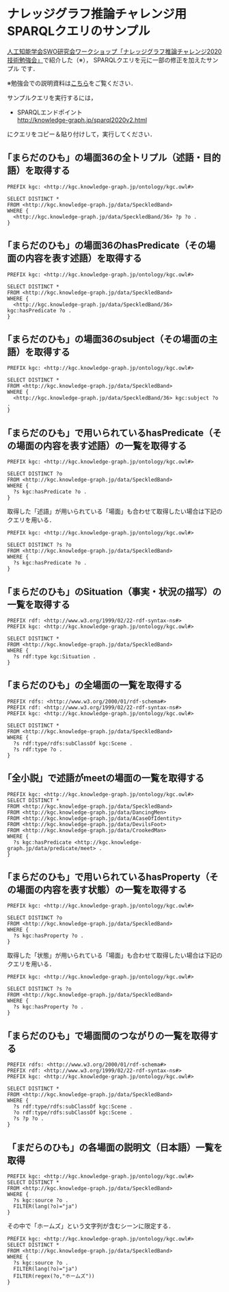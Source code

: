 # ナレッジグラフ推論チャレンジ用SPARQLクエリのサンプル
[人工知能学会SWO研究会ワークショップ「ナレッジグラフ推論チャレンジ2020技術勉強会」](https://kgrc2020ws.peatix.com/)で紹介した（※），
SPARQLクエリを元に一部の修正を加えたサンプル です．  

※勉強会での説明資料は[こちら](https://github.com/KnowledgeGraphJapan/LOD-ws-2020/blob/master/kgrc2020ws/KGRC-WS-ChallengIntro-KG-Schema_2020-0909.pdf)をご覧ください．  
  
サンプルクエリを実行するには，
- SPARQLエンドポイント  
http://knowledge-graph.jp/sparql2020v2.html  
  
にクエリをコピー＆貼り付けして，実行してください．


## ｢まらだのひも」の場面36の全トリプル（述語・目的語）を取得する
```
PREFIX kgc: <http://kgc.knowledge-graph.jp/ontology/kgc.owl#>

SELECT DISTINCT *
FROM <http://kgc.knowledge-graph.jp/data/SpeckledBand>
WHERE {
  <http://kgc.knowledge-graph.jp/data/SpeckledBand/36> ?p ?o .
}
```


## ｢まらだのひも」の場面36のhasPredicate（その場面の内容を表す述語）を取得する
```
PREFIX kgc: <http://kgc.knowledge-graph.jp/ontology/kgc.owl#>

SELECT DISTINCT *
FROM <http://kgc.knowledge-graph.jp/data/SpeckledBand>
WHERE {
  <http://kgc.knowledge-graph.jp/data/SpeckledBand/36> kgc:hasPredicate ?o .
}
```

## ｢まらだのひも」の場面36のsubject（その場面の主語）を取得する
```
PREFIX kgc: <http://kgc.knowledge-graph.jp/ontology/kgc.owl#>

SELECT DISTINCT *
FROM <http://kgc.knowledge-graph.jp/data/SpeckledBand>
WHERE {
  <http://kgc.knowledge-graph.jp/data/SpeckledBand/36> kgc:subject ?o .
}
```
## ｢まらだのひも」で用いられているhasPredicate（その場面の内容を表す述語）の一覧を取得する
```
PREFIX kgc: <http://kgc.knowledge-graph.jp/ontology/kgc.owl#>

SELECT DISTINCT ?o
FROM <http://kgc.knowledge-graph.jp/data/SpeckledBand>
WHERE {
  ?s kgc:hasPredicate ?o .
}
```
取得した「述語」が用いられている「場面」も合わせて取得したい場合は下記のクエリを用いる．
```
PREFIX kgc: <http://kgc.knowledge-graph.jp/ontology/kgc.owl#>

SELECT DISTINCT ?s ?o
FROM <http://kgc.knowledge-graph.jp/data/SpeckledBand>
WHERE {
  ?s kgc:hasPredicate ?o .
}
```
## ｢まらだのひも」のSituation（事実・状況の描写）の一覧を取得する
```
PREFIX rdf: <http://www.w3.org/1999/02/22-rdf-syntax-ns#>
PREFIX kgc: <http://kgc.knowledge-graph.jp/ontology/kgc.owl#>

SELECT DISTINCT *
FROM <http://kgc.knowledge-graph.jp/data/SpeckledBand>
WHERE {
  ?s rdf:type kgc:Situation .
}
```
## ｢まらだのひも」の全場面の一覧を取得する
```
PREFIX rdfs: <http://www.w3.org/2000/01/rdf-schema#>
PREFIX rdf: <http://www.w3.org/1999/02/22-rdf-syntax-ns#>
PREFIX kgc: <http://kgc.knowledge-graph.jp/ontology/kgc.owl#>

SELECT DISTINCT *
FROM <http://kgc.knowledge-graph.jp/data/SpeckledBand>
WHERE {
  ?s rdf:type/rdfs:subClassOf kgc:Scene .
  ?s rdf:type ?o .
}
```
## ｢全小説」で述語がmeetの場面の一覧を取得する
```
PREFIX kgc: <http://kgc.knowledge-graph.jp/ontology/kgc.owl#>
SELECT DISTINCT *
FROM <http://kgc.knowledge-graph.jp/data/SpeckledBand>
FROM <http://kgc.knowledge-graph.jp/data/DancingMen>
FROM <http://kgc.knowledge-graph.jp/data/ACaseOfIdentity>
FROM <http://kgc.knowledge-graph.jp/data/DevilsFoot>
FROM <http://kgc.knowledge-graph.jp/data/CrookedMan>
WHERE {
  ?s kgc:hasPredicate <http://kgc.knowledge-graph.jp/data/predicate/meet> .
}
```
## ｢まらだのひも」で用いられているhasProperty（その場面の内容を表す状態）の一覧を取得する
```
PREFIX kgc: <http://kgc.knowledge-graph.jp/ontology/kgc.owl#>

SELECT DISTINCT ?o
FROM <http://kgc.knowledge-graph.jp/data/SpeckledBand>
WHERE {
  ?s kgc:hasProperty ?o .
}
```
取得した「状態」が用いられている「場面」も合わせて取得したい場合は下記のクエリを用いる．
```
PREFIX kgc: <http://kgc.knowledge-graph.jp/ontology/kgc.owl#>

SELECT DISTINCT ?s ?o
FROM <http://kgc.knowledge-graph.jp/data/SpeckledBand>
WHERE {
  ?s kgc:hasProperty ?o .
}
```

## ｢まらだのひも」で場面間のつながりの一覧を取得する
```
PREFIX rdfs: <http://www.w3.org/2000/01/rdf-schema#>
PREFIX rdf: <http://www.w3.org/1999/02/22-rdf-syntax-ns#>
PREFIX kgc: <http://kgc.knowledge-graph.jp/ontology/kgc.owl#>

SELECT DISTINCT *
FROM <http://kgc.knowledge-graph.jp/data/SpeckledBand>
WHERE {
  ?s rdf:type/rdfs:subClassOf kgc:Scene .
  ?o rdf:type/rdfs:subClassOf kgc:Scene .
  ?s ?p ?o .
}
```
## 「まだらのひも」の各場面の説明文（日本語）一覧を取得
```
PREFIX kgc: <http://kgc.knowledge-graph.jp/ontology/kgc.owl#>
SELECT DISTINCT *
FROM <http://kgc.knowledge-graph.jp/data/SpeckledBand>
WHERE {
  ?s kgc:source ?o .
  FILTER(lang(?o)="ja")
}
```
その中で「ホームズ」という文字列が含むシーンに限定する．
```
PREFIX kgc: <http://kgc.knowledge-graph.jp/ontology/kgc.owl#>
SELECT DISTINCT *
FROM <http://kgc.knowledge-graph.jp/data/SpeckledBand>
WHERE {
  ?s kgc:source ?o .
  FILTER(lang(?o)="ja")
  FILTER(regex(?o,"ホームズ"))  
}
```


